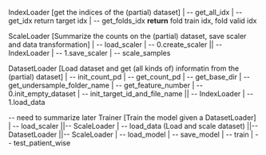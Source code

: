 

IndexLoader [get the indices of the (partial) dataset]
 | -- get_all_idx
 | -- get_idx return target idx
 | -- get_folds_idx **return** fold train idx, fold valid idx


ScaleLoader [Summarize the counts on the (partial) dataset, save scaler and data transformation]
 | -- load_scaler
       | -- 0.create_scaler
          || -- IndexLoader
       | -- 1.save_scaler
 | -- scale_samples


DatasetLoader [Load dataset and get (all kinds of) informatin from the (partial) dataset]
 | -- init_count_pd
 | -- get_count_pd
 | -- get_base_dir
 | -- get_undersample_folder_name
 | -- get_feature_number
 | -- 0.init_empty_dataset
       | -- init_target_id_and_file_name
          || -- IndexLoader
 | -- 1.load_data


-- need to summarize later
Trainer [Train the model given a DatasetLoader]
 | -- load_scaler
    ||-- ScaleLoader
 | -- load_data (Load and scale dataset)
    ||-- DatasetLoader
    ||-- ScaleLoader
 | -- load_model
 | -- save_model
 | -- train
 | -- test_patient_wise

